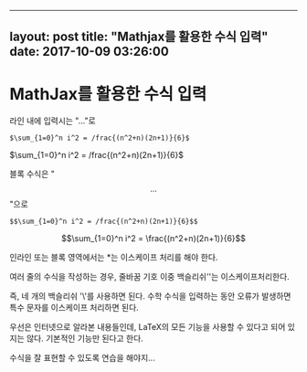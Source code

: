 
---
layout: post
title:  "Mathjax를 활용한 수식 입력"
date:   2017-10-09 03:26:00
---


# MathJax를 활용한 수식 입력

라인 내에 입력시는 "$...$"로 


    $\sum_{1=0}^n i^2 = /frac{(n^2+n)(2n+1)}{6}$ 


$\sum_{1=0}^n i^2 = /frac{(n^2+n)(2n+1)}{6}$ 


블록 수식은 "$$ ... $$"으로


    $$\sum_{1=0}^n i^2 = /frac{(n^2+n)(2n+1)}{6}$$ 



 $$\sum_{1=0}^n i^2 = \frac{(n^2+n)(2n+1)}{6}$$ 


인라인 또는 블록 영역에서는 *는 이스케이프 처리를 해야 한다.


여러 줄의 수식을 작성하는 경우, 줄바꿈 기호 이중 백슬리쉬'\'는 이스케이프처리한다. 


즉, 네 개의 백슬리쉬 '\\'를 사용하면 된다. 수학 수식을 입력하는 동안 오류가 발생하면 특수 문자를 이스케이프 처리하면 된다.


우선은 인터넷으로 알라본 내용들인데, LaTeX의 모든 기능을 사용할 수 있다고 되어 있지는 않다. 기본적인 기능만 된다고 한다. 


수식을 잘 표현할 수 있도록 연습을 해야지...
